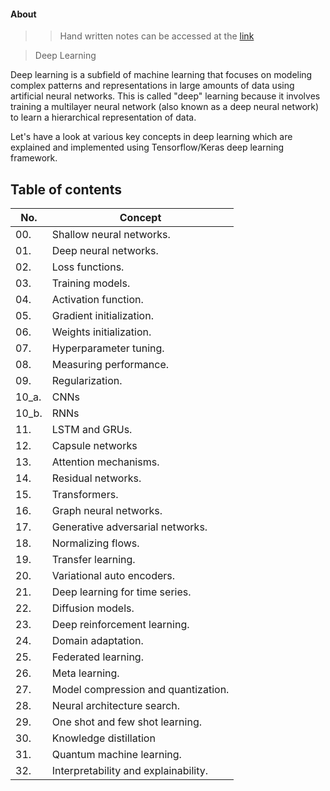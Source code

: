 #### About

>> Hand written notes can be accessed at the <a href="https://github.com/Suraj520/data-science/blob/main/02-deep-learning/--theoretical-concepts/dl-notes.pdf"> link </a>

> Deep Learning

Deep learning is a subfield of machine learning that focuses on modeling complex patterns and representations in large amounts of data using artificial neural networks. This is called "deep" learning because it involves training a multilayer neural network (also known as a deep neural network) to learn a hierarchical representation of data.

Let's have a look at various key concepts in deep learning which are explained and implemented using Tensorflow/Keras deep learning framework.


## Table of contents
| No. | Concept |
| --- | ------- |
| 00. | Shallow neural networks. |
| 01. | Deep neural networks. |
| 02. | Loss functions. |
| 03. | Training models. |
| 04. | Activation function. |
| 05. | Gradient initialization. |
| 06. | Weights initialization. |
| 07. | Hyperparameter tuning. |
| 08. | Measuring performance. |
| 09. | Regularization. |
| 10_a. | CNNs |
| 10_b. | RNNs |
| 11. | LSTM and GRUs. |
| 12. | Capsule networks |
| 13. | Attention mechanisms. |
| 14. | Residual networks. |
| 15. | Transformers. |
| 16. | Graph neural networks. |
| 17. | Generative adversarial networks. |
| 18. | Normalizing flows. |
| 19. | Transfer learning. |
| 20. | Variational auto encoders. |
| 21. | Deep learning for time series. |
| 22. | Diffusion models. |
| 23. | Deep reinforcement learning. |
| 24. | Domain adaptation. |
| 25. | Federated learning. |
| 26. | Meta learning. |
| 27. | Model compression and quantization. |
| 28. | Neural architecture search. |
| 29. | One shot and few shot learning. |
| 30. | Knowledge distillation |
| 31. | Quantum machine learning. |
| 32. | Interpretability and explainability. |


